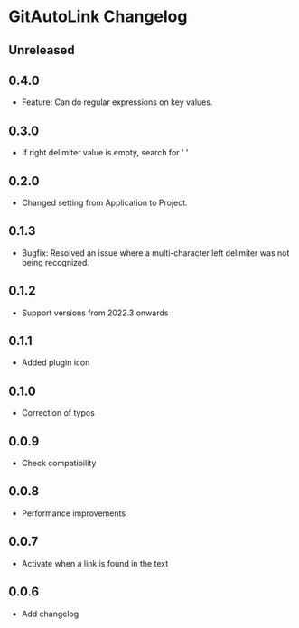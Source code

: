 # GitAutoLink Changelog

## Unreleased

## 0.4.0

- Feature: Can do regular expressions on key values.

## 0.3.0

- If right delimiter value is empty, search for ' '

## 0.2.0

- Changed setting from Application to Project.

## 0.1.3

- Bugfix: Resolved an issue where a multi-character left delimiter was not being recognized.

## 0.1.2

- Support versions from 2022.3 onwards

## 0.1.1

- Added plugin icon

## 0.1.0

- Correction of typos

## 0.0.9

- Check compatibility

## 0.0.8

- Performance improvements

## 0.0.7

- Activate when a link is found in the text

## 0.0.6

- Add changelog
